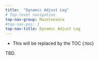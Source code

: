 ```yaml
---
title:  "Dynamic Adjust Log"
# Top-level navigation
top-nav-group: Maintenance
#top-nav-pos: 1
top-nav-title: Dynamic Adjust Log
---
```


* This will be replaced by the TOC
{:toc}

TBD.